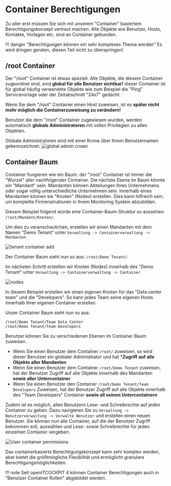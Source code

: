 # Container Berechtigungen

Zu aller erst müssen Sie sich mit unserem "Container" basiertem Berechtigungskonzept vertraut machen. Alle Objekte wie
Benutzer, Hosts, Kontakte, Vorlagen etc. sind an Container gebunden.

!!! danger "Berechtigungen können ein sehr komplexes Thema werden"
    Es wird dringen geraten, diesen Teil nicht zu überspringen!

## /root Container

Der "/root" Container ist etwas speziell. Alle Objekte, die diesem Container zugeordnet sind, sind **global für alle
Benutzer sichtbar!** dieser Container ist für global häufig verwendete Objekte wie zum Beispiel die "Ping"
Servicevorlage oder der Zeitabschnitt "24x7" gedacht.

Wenn Sie dem "/root" Container einen Host zuweisen, ist es **später nicht mehr möglich die Containerzuweisung zu
verändern!**

Benutzer die dem "/root" Container zugewiesen wurden, werden automatisch **globale Administratoren** mit vollen
Privilegien zu allen Objekten.

Globale Administratoren sind mit einer Krone über Ihrem Benutzernamen gekennzeichnet:
![global admin crown](/images/openITCOCKPIT-global-administrator.png)

## Container Baum

Container fungieren wie ein Baum. der "/root" Container ist immer die "Wurzel" aller nachfolgender Container. Die
nächste Ebene im Baum könnte ein "Mandant" sein. Mandanten können Abteilungen Ihres Unternehmens oder sogar völlig
unterschiedliche Unternehmen sein. Innerhalb eines Mandanten können sie "Knoten" (Nodes) erstellen. Dies kann hilfreich
sein, um komplette Firmenstrukturen in Ihrem Monitoring System abzubilden.

Diesem Beispiel folgend würde eine Container-Baum-Struktur so aussehen: `/root/Mandant/Knoten/`.

Um dies zu veranschaulichen, erstellen wir einen Mandanten mit dem Namen "Demo Tenant"
unter `Verwaltung -> Containerverwaltung -> Mandanten`

![tenant container add](/images/openITCOCKPIT-First-Tenant.png)

Der Container Baum sieht nun so aus: `/root/Demo Tenant/`.

Im nächsten Schritt erstellen wir Knoten (Nodes) innerhalb des "Demo Tenant"
unter `Verwaltung -> Containerverwaltung -> Container`

![nodes](/images/openITCOCKPIT_container_nodes.png)

In diesem Beispiel erstellen wir einen eigenen Knoten für das "Data center team" und die "Developers". So kann jedes
Team seine eigenen Hosts innerhalb Ihrer eigenen Container erstellen.

Unser Container Baum sieht nun so aus:

```
/root/Demo Tenant/Team Data Center
/root/Demo Tenant/Team Developers
```

Benutzer können Sie zu verschiedenen Ebenen im Container Baum zuweisen.

- Wenn Sie einen Benutzer dem Container `/root/` zuweisen, so wird dieser Benutzer ein globaler Administrator und
  hat ***Zugriff auf alle Objekte aller Mandanten**
- Wenn Sie einen Benutzer dem Container `/root/Demo Tenant` zuweisen, hat der Benutzer Zugriff auf alle Objekte
  innerhalb des Mandanten **sowie aller Untercontainer**
- Wenn Sie einen Benutzer den Container `/root/Demo Tenant/Team Developers` Zuweisen, hat der Benutzer Zugriff auf alle
  Objekte innerhalb des "Team Developers" Container **sowie all seinen Untercontainern**

Zudem ist es möglich, allen Benutzern Lese- und Schreibrechte auf jeden Container zu geben. Dazu navigieren Sie
zu `Verwaltung -> Benutzerverwaltung -> Verwalte Benutzer` und erstellen einen neuen Benutzer. Sie können nun alle
Container, auf die der Benutzer Zugriff bekommen soll, auswählen und Lese- sowie Schreibrechte für jeden einzelnen
Container vergeben.

![User container permissions](/images/openITCOCKPIT-user-container-permissions.png)

Das containerbasierte Berechtigungskonzept kann sehr komplex werden, aber bietet die größtmögliche Flexibilität und
ermöglicht granulare Berechtigungsmöglichkeiten.

!!! note 
    Seit openITCOCKPIT 4 können Container Berechtigungen auch in "Benutzer Container Rollen" abgebildet werden.
